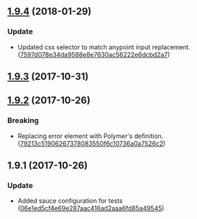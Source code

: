 <a name="1.9.4"></a>
## [1.9.4](https://github.com/mulesoft/paper-input/compare/1.9.3...1.9.4) (2018-01-29)


### Update

* Updated css selector to match anypoint input replacement. ([7597d078e34da9588e8e7630ac56222e6dcbd2a7](https://github.com/mulesoft/paper-input/commit/7597d078e34da9588e8e7630ac56222e6dcbd2a7))



<a name="1.9.3"></a>
## [1.9.3](https://github.com/mulesoft/paper-input/compare/1.9.2...1.9.3) (2017-10-31)




<a name="1.9.2"></a>
## [1.9.2](https://github.com/mulesoft/paper-input/compare/1.9.1...1.9.2) (2017-10-26)


### Breaking

* Replacing error element with Polymer's definition. ([79213c51906267378083550f6c10736a0a7526c2](https://github.com/mulesoft/paper-input/commit/79213c51906267378083550f6c10736a0a7526c2))



<a name="1.9.1"></a>
## 1.9.1 (2017-10-26)


### Update

* Added sauce configuration for tests ([06e1ed5cf4e69e287aac416ad2aaa6fd85a49545](https://github.com/mulesoft/paper-input/commit/06e1ed5cf4e69e287aac416ad2aaa6fd85a49545))




